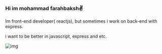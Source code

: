 ### Hi im mohammad farahbaksh✌️
Im front-end developer( reactjs), but sometimes i work on back-end with express.

i want to be better in javascript, express and etc.

![img](https://skillicons.dev/icons?i=js,react,nodejs,tailwind,go,figma,vercel&theme=light)

<!--
**Mohammadfarahbakhsh/Mohammadfarahbakhsh** is a ✨ _special_ ✨ repository because its `README.md` (this file) appears on your GitHub profile.

Here are some ideas to get you started:

- 🔭 I’m currently working on ...
- 🌱 I’m currently learning ...
- 👯 I’m looking to collaborate on ...
- 🤔 I’m looking for help with ...
- 💬 Ask me about ...
- 📫 How to reach me: ...
- 😄 Pronouns: ...
- ⚡ Fun fact: ...
-->
